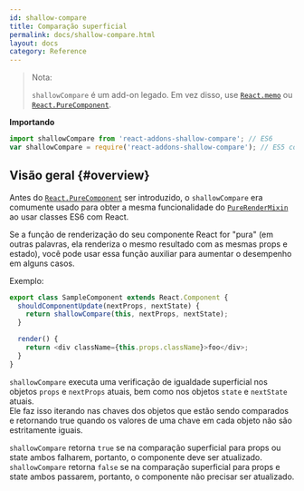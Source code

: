 ```yaml
---
id: shallow-compare
title: Comparação superficial
permalink: docs/shallow-compare.html
layout: docs
category: Reference
---
```


> Nota:
>
> `shallowCompare` é um add-on legado. Em vez disso, use [`React.memo`](/docs/react-api.html#reactmemo) ou [`React.PureComponent`](/docs/react-api.html#reactpurecomponent).

**Importando**

```javascript
import shallowCompare from 'react-addons-shallow-compare'; // ES6
var shallowCompare = require('react-addons-shallow-compare'); // ES5 com npm
```

## Visão geral {#overview}

Antes do [`React.PureComponent`](/docs/react-api.html#reactpurecomponent) ser introduzido, o `shallowCompare` era comumente usado para obter a mesma funcionalidade do [`PureRenderMixin`](pure-render-mixin.html) ao usar classes ES6 com React.

Se a função de renderização do seu componente React for "pura" (em outras palavras, ela renderiza o mesmo resultado com as mesmas props e estado), você pode usar essa função auxiliar para aumentar o desempenho em alguns casos.

Exemplo:

```js
export class SampleComponent extends React.Component {
  shouldComponentUpdate(nextProps, nextState) {
    return shallowCompare(this, nextProps, nextState);
  }

  render() {
    return <div className={this.props.className}>foo</div>;
  }
}
```

`shallowCompare` executa uma verificação de igualdade superficial nos objetos `props` e `nextProps` atuais, bem como nos objetos `state` e `nextState` atuais.  
Ele faz isso iterando nas chaves dos objetos que estão sendo comparados e retornando true quando os valores de uma chave em cada objeto não são estritamente iguais.

`shallowCompare` retorna `true` se na comparação superficial para props ou state ambos falharem, portanto, o componente deve ser atualizado.
`shallowCompare` retorna `false` se na comparação superficial para props e state ambos passarem, portanto, o componente não precisar ser atualizado.
